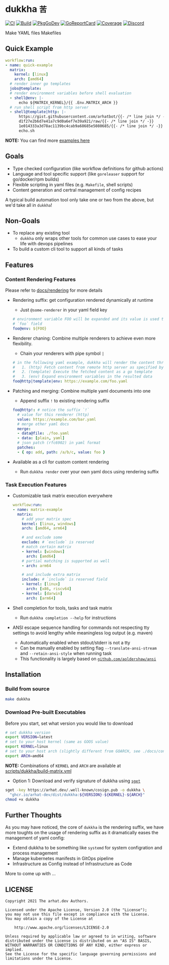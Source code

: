 # dukkha `苦`

[![CI](https://github.com/arhat-dev/dukkha/workflows/CI/badge.svg)](https://github.com/arhat-dev/dukkha/actions?query=workflow%3ACI)
[![Build](https://github.com/arhat-dev/dukkha/workflows/Build/badge.svg)](https://github.com/arhat-dev/dukkha/actions?query=workflow%3ABuild)
[![PkgGoDev](https://pkg.go.dev/badge/arhat.dev/dukkha)](https://pkg.go.dev/arhat.dev/dukkha)
[![GoReportCard](https://goreportcard.com/badge/arhat.dev/dukkha)](https://goreportcard.com/report/arhat.dev/dukkha)
[![Coverage](https://badge.arhat.dev/sonar/coverage/arhat-dev_dukkha?branch=master&token=1f8a3998312d6feee60ab16f1ef58ca8)](https://sonar.arhat.dev/dashboard?id=arhat-dev_dukkha)
[![Discord](https://img.shields.io/static/v1?label=discord&message=join&style=flat-square&logo=discord&logoColor=ffffff&color=7389D8&labelColor=6A7EC2)](https://discord.gg/sN3Gbqw6mK)

Make YAML files Makefiles

## Quick Example

```yaml
workflow:run:
- name: quick-example
  matrix:
    kernel: [linux]
    arch: [amd64]
  # render inner go templates
  jobs@template:
  # render environment variables before shell evaluation
  - shell@env: |-
      echo ${MATRIX_KERNEL}/{{ .Env.MATRIX_ARCH }}
  # run shell script from http server
  - shell@template|http: |-
      https://gist.githubusercontent.com/arhatbot/{{- /* line join */ -}}
      d1f27e2b6d7e41a7c9d0a6ef7e39a921/raw/{{- /* line join */ -}}
      1e014333a3d78ac1139bc4cab9a68685e5080685/{{- /* line join */ -}}
      echo.sh
```

__NOTE:__ You can find more [examples here](./docs/examples)

## Goals

- Type checked configuration (like workflow definitions for github actions)
- Language and tool specific support (like `goreleaser` support for go/docker/rpm builds)
- Flexible scripting in yaml files (e.g. `Makefile`, shell scripts)
- Content generation and certral management of config recipes

A typical build automation tool only take one or two from the above, but we'd take all in `dukkha`!

## Non-Goals

- To replace any existing tool
  - `dukkha` only wraps other tools for common use cases to ease your life with devops pipelines
- To build a custom cli tool to support all kinds of tasks

## Features

### Content Rendering Features

Please refer to [docs/rendering](./docs/rendering.md) for more details

- Rendering suffix: get configuration rendered dynamically at runtime
  - Just `@some-renderer` in your yaml field key

  ```yaml
  # environment variable FOO will be expanded and its value is used to set
  # `foo` field
  foo@env: ${FOO}
  ```

- Renderer chaning: Combine multiple renderers to achieve even more flexibility.
  - Chain your renderers with pipe symbol `|`

  ```yaml
  # in the following yaml example, dukkha will render the content three times
  #   1. (http) Fetch content from remote http server as specified by the url
  #   2. (template) Execute the fetched content as a go template
  #   3. (env) Expand environment variables in the resulted data
  foo@http|template|env: https://example.com/foo.yaml
  ```

- Patching and merging: Combine multiple yaml documents into one
  - Append suffix `!` to existing rendering suffix

  ```yaml
  foo@http!: # notice the suffix `!`
    # value for this renderer (http)
    value: https://example.com/bar.yaml
    # merge other yaml docs
    merge:
    - data@file: ./foo.yaml
    - data: [plain, yaml]
    # json patch (rfc6902) in yaml format
    patches:
    - { op: add, path: /a/b/c, value: foo }
  ```

- Available as a cli for custom content rendering
  - Run `dukkha render` over your own yaml docs using rendering suffix

### Task Execution Features

- Customizable task matrix execution everywhere

  ```yaml
  workflow:run:
  - name: matrix-example
    matrix:
      # add your matrix spec
      kernel: [linux, windows]
      arch: [amd64, arm64]

      # and exclude some
      exclude: # `exclude` is reserved
      # match certain matrix
      - kernel: [windows]
        arch: [amd64]
      # partial matching is supported as well
      - arch: arm64

      # and include extra matrix
      include: # `include` is reserved field
      - kernel: [linux]
        arch: [x86, riscv64]
      - kernel: [darwin]
        arch: [arm64]
  ```

- Shell completion for tools, tasks and task matrix
  - Run `dukkha completion --help` for instructions

- ANSI escape sequence handling for commands not respecting tty settings to avoid lengthy while meaningless log output (e.g. maven)
  - Automatically enabled when stdout/stderr is not a tty
  - Can be manually enabled by setting flag `--translate-ansi-stream` and `--retain-ansi-style` when running task
  - This functionality is largely based on [`github.com/aoldershaw/ansi`](https://github.com/aoldershaw/ansi)

## Installation

### Build from source

```bash
make dukkha
```

### Download Pre-built Executables

Before you start, set what version you would like to download

```bash
# set dukkha version
export VERSION=latest
# set to your host kernel (same as GOOS value)
export KERNEL=linux
# set to your host arch (slightly different from GOARCH, see ./docs/constants.md)
export ARCH=amd64
```

__NOTE:__ Combinations of `KERNEL` and `ARCH` are available at [scripts/dukkha/build-matrix.yml](./scripts/dukkha/build-matrix.yml)

- Option 1: Download and verify signature of dukkha using [`sget`](https://github.com/sigstore/cosign)

```bash
sget -key https://arhat.dev/.well-known/cosign.pub -o dukkha \
  "ghcr.io/arhat-dev/dist/dukkha:${VERSION}-${KERNEL}-${ARCH}"
chmod +x dukkha
```

## Further Thoughts

As you may have noticed, the core of `dukkha` is the rendering suffix, we have more toughts on the usage of rendering suffix as it dramatically eases the management of yaml config:

- Extend dukkha to be something like `systemd` for system configration and process management
- Manage kubernetes manifests in GitOps pipeline
- Infrastructure as Config instead of Infrastructure as Code

More to come up with ...

## LICENSE

```text
Copyright 2021 The arhat.dev Authors.

Licensed under the Apache License, Version 2.0 (the "License");
you may not use this file except in compliance with the License.
You may obtain a copy of the License at

    http://www.apache.org/licenses/LICENSE-2.0

Unless required by applicable law or agreed to in writing, software
distributed under the License is distributed on an "AS IS" BASIS,
WITHOUT WARRANTIES OR CONDITIONS OF ANY KIND, either express or implied.
See the License for the specific language governing permissions and
limitations under the License.
```
